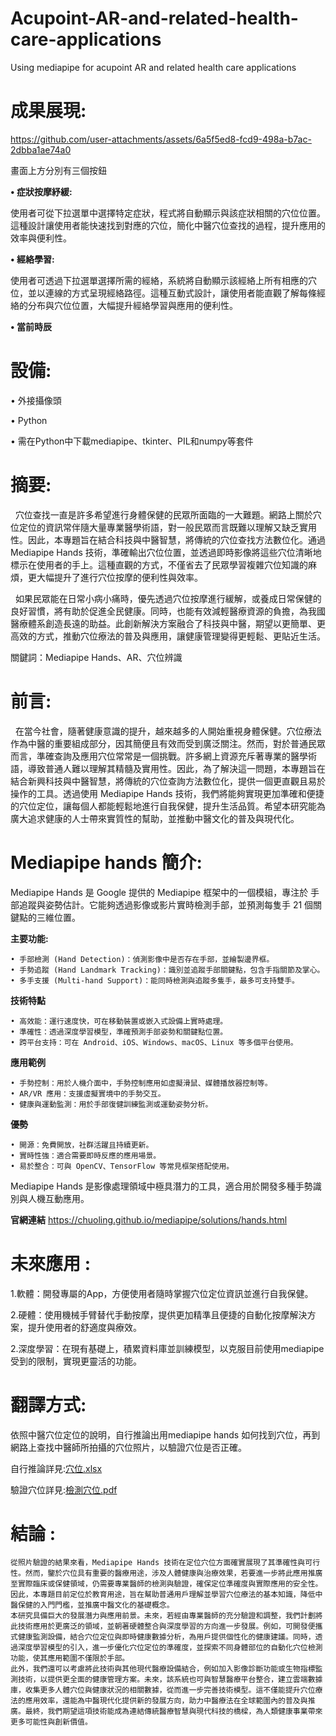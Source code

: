 # Acupoint-AR-and-related-health-care-applications
Using mediapipe for acupoint AR and related health care applications

# 成果展現:
https://github.com/user-attachments/assets/6a5f5ed8-fcd9-498a-b7ac-2dbba1ae74a0


畫面上方分別有三個按鈕


**• 症狀按摩紓緩:**

使用者可從下拉選單中選擇特定症狀，程式將自動顯示與該症狀相關的穴位位置。這種設計讓使用者能快速找到對應的穴位，簡化中醫穴位查找的過程，提升應用的效率與便利性。

**• 經絡學習:**

使用者可透過下拉選單選擇所需的經絡，系統將自動顯示該經絡上所有相應的穴位，並以連線的方式呈現經絡路徑。這種互動式設計，讓使用者能直觀了解每條經絡的分布與穴位位置，大幅提升經絡學習與應用的便利性。

**• 當前時辰**

# 設備:

• 外接攝像頭

• Python

• 需在Python中下載mediapipe、tkinter、PIL和numpy等套件

# 摘要:
&nbsp;&nbsp;穴位查找一直是許多希望進行身體保健的民眾所面臨的一大難題。網路上關於穴位定位的資訊常伴隨大量專業醫學術語，對一般民眾而言既難以理解又缺乏實用性。因此，本專題旨在結合科技與中醫智慧，將傳統的穴位查找方法數位化。通過 Mediapipe Hands 技術，準確輸出穴位位置，並透過即時影像將這些穴位清晰地標示在使用者的手上。這種直觀的方式，不僅省去了民眾學習複雜穴位知識的麻煩，更大幅提升了進行穴位按摩的便利性與效率。

&nbsp;&nbsp;如果民眾能在日常小病小痛時，優先透過穴位按摩進行緩解，或養成日常保健的良好習慣，將有助於促進全民健康。同時，也能有效減輕醫療資源的負擔，為我國醫療體系創造長遠的助益。此創新解決方案融合了科技與中醫，期望以更簡單、更高效的方式，推動穴位療法的普及與應用，讓健康管理變得更輕鬆、更貼近生活。

關鍵詞：Mediapipe Hands、AR、穴位辨識

# 前言:
&nbsp;&nbsp;在當今社會，隨著健康意識的提升，越來越多的人開始重視身體保健。穴位療法作為中醫的重要組成部分，因其簡便且有效而受到廣泛關注。然而，對於普通民眾而言，準確查詢及應用穴位常常是一個挑戰。許多網上資源充斥著專業的醫學術語，導致普通人難以理解其精髓及實用性。因此，為了解決這一問題，本專題旨在結合新興科技與中醫智慧，將傳統的穴位查詢方法數位化，提供一個更直觀且易於操作的工具。透過使用 Mediapipe Hands 技術，我們將能夠實現更加準確和便捷的穴位定位，讓每個人都能輕鬆地進行自我保健，提升生活品質。希望本研究能為廣大追求健康的人士帶來實質性的幫助，並推動中醫文化的普及與現代化。

# Mediapipe hands 簡介:
Mediapipe Hands 是 Google 提供的 Mediapipe 框架中的一個模組，專注於 手部追蹤與姿勢估計。它能夠透過影像或影片實時檢測手部，並預測每隻手 21 個關鍵點的三維位置。

**主要功能:**

	• 手部檢測 (Hand Detection)：偵測影像中是否存在手部，並繪製邊界框。
	• 手勢追蹤 (Hand Landmark Tracking)：識別並追蹤手部關鍵點，包含手指關節及掌心。
	• 多手支援 (Multi-hand Support)：能同時檢測與追蹤多隻手，最多可支持雙手。

**技術特點**
	
	• 高效能：運行速度快，可在移動裝置或嵌入式設備上實時處理。
	• 準確性：透過深度學習模型，準確預測手部姿勢和關鍵點位置。
	• 跨平台支持：可在 Android、iOS、Windows、macOS、Linux 等多個平台使用。

**應用範例**

	• 手勢控制：用於人機介面中，手勢控制應用如虛擬滑鼠、媒體播放器控制等。
	• AR/VR 應用：支援虛擬實境中的手勢交互。
	• 健康與運動監測：用於手部復健訓練監測或運動姿勢分析。

**優勢**

	• 開源：免費開放，社群活躍且持續更新。
	• 實時性強：適合需要即時反應的應用場景。
	• 易於整合：可與 OpenCV、TensorFlow 等常見框架搭配使用。

Mediapipe Hands 是影像處理領域中極具潛力的工具，適合用於開發多種手勢識別與人機互動應用。
	
**官網連結**
https://chuoling.github.io/mediapipe/solutions/hands.html

# 未來應用 : 
1.軟體：開發專屬的App，方便使用者隨時掌握穴位定位資訊並進行自我保健。

2.硬體：使用機械手臂替代手動按摩，提供更加精準且便捷的自動化按摩解決方案，提升使用者的舒適度與療效。

2.深度學習：在現有基礎上，積累資料庫並訓練模型，以克服目前使用mediapipe受到的限制，實現更靈活的功能。

# 翻譯方式:
依照中醫穴位定位的說明，自行推論出用mediapipe hands 如何找到穴位，再到網路上查找中醫師所拍攝的穴位照片，以驗證穴位是否正確。

自行推論詳見:[穴位.xlsx](https://github.com/jaipei1030/Use-mediapipe-to-find-acupuncture-points-in-the-human-body/blob/main/%E7%A9%B4%E4%BD%8D.xlsx)

驗證穴位詳見:[檢測穴位.pdf](https://github.com/jaipei1030/Use-mediapipe-to-find-acupuncture-points-in-the-human-body/blob/main/%E6%AA%A2%E6%B8%AC%E7%A9%B4%E4%BD%8D.pdf)

# 結論 : 
	從照片驗證的結果來看，Mediapipe Hands 技術在定位穴位方面確實展現了其準確性與可行性。然而，鑒於穴位具有重要的醫療用途，涉及人體健康與治療效果，若要進一步將此應用推廣至實際臨床或保健領域，仍需要專業醫師的檢測與驗證，確保定位準確度與實際應用的安全性。因此，本專題目前定位於教育用途，旨在幫助普通用戶理解並學習穴位療法的基本知識，降低中醫保健的入門門檻，並推廣中醫文化的基礎概念。
	本研究具備巨大的發展潛力與應用前景。未來，若經由專業醫師的充分驗證和調整，我們計劃將此技術應用於更廣泛的領域，並朝著硬體整合與深度學習的方向進一步發展。例如，可開發便攜式健康監測設備，結合穴位定位與即時健康數據分析，為用戶提供個性化的健康建議。同時，透過深度學習模型的引入，進一步優化穴位定位的準確度，並探索不同身體部位的自動化穴位檢測功能，使其應用範圍不僅限於手部。
	此外，我們還可以考慮將此技術與其他現代醫療設備結合，例如加入影像診斷功能或生物指標監測技術，以提供更全面的健康管理方案。未來，該系統也可與智慧醫療平台整合，建立雲端數據庫，收集更多人體穴位與健康狀況的相關數據，從而進一步完善技術模型。這不僅能提升穴位療法的應用效率，還能為中醫現代化提供新的發展方向，助力中醫療法在全球範圍內的普及與推廣。最終，我們期望這項技術能成為連結傳統醫療智慧與現代科技的橋樑，為人類健康事業帶來更多可能性與創新價值。

